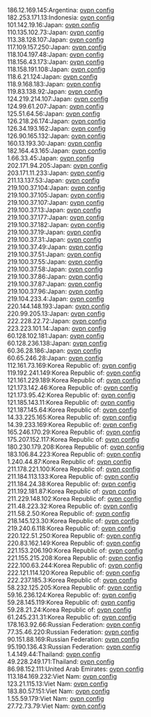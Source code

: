 186.12.169.145:Argentina: [ovpn config](vpn/186_12_169_145.ovpn)  
182.253.171.13:Indonesia: [ovpn config](vpn/182_253_171_13.ovpn)  
101.142.19.16:Japan: [ovpn config](vpn/101_142_19_16.ovpn)  
110.135.102.73:Japan: [ovpn config](vpn/110_135_102_73.ovpn)  
113.38.128.107:Japan: [ovpn config](vpn/113_38_128_107.ovpn)  
117.109.157.250:Japan: [ovpn config](vpn/117_109_157_250.ovpn)  
118.104.197.48:Japan: [ovpn config](vpn/118_104_197_48.ovpn)  
118.156.43.173:Japan: [ovpn config](vpn/118_156_43_173.ovpn)  
118.158.191.108:Japan: [ovpn config](vpn/118_158_191_108.ovpn)  
118.6.21.124:Japan: [ovpn config](vpn/118_6_21_124.ovpn)  
118.9.168.183:Japan: [ovpn config](vpn/118_9_168_183.ovpn)  
119.83.138.92:Japan: [ovpn config](vpn/119_83_138_92.ovpn)  
124.219.214.107:Japan: [ovpn config](vpn/124_219_214_107.ovpn)  
124.99.61.207:Japan: [ovpn config](vpn/124_99_61_207.ovpn)  
125.51.64.56:Japan: [ovpn config](vpn/125_51_64_56.ovpn)  
126.218.26.174:Japan: [ovpn config](vpn/126_218_26_174.ovpn)  
126.34.193.162:Japan: [ovpn config](vpn/126_34_193_162.ovpn)  
126.90.165.132:Japan: [ovpn config](vpn/126_90_165_132.ovpn)  
160.13.193.30:Japan: [ovpn config](vpn/160_13_193_30.ovpn)  
182.164.43.165:Japan: [ovpn config](vpn/182_164_43_165.ovpn)  
1.66.33.45:Japan: [ovpn config](vpn/1_66_33_45.ovpn)  
202.171.94.205:Japan: [ovpn config](vpn/202_171_94_205.ovpn)  
203.171.11.233:Japan: [ovpn config](vpn/203_171_11_233.ovpn)  
211.13.137.53:Japan: [ovpn config](vpn/211_13_137_53.ovpn)  
219.100.37.104:Japan: [ovpn config](vpn/219_100_37_104.ovpn)  
219.100.37.105:Japan: [ovpn config](vpn/219_100_37_105.ovpn)  
219.100.37.107:Japan: [ovpn config](vpn/219_100_37_107.ovpn)  
219.100.37.13:Japan: [ovpn config](vpn/219_100_37_13.ovpn)  
219.100.37.177:Japan: [ovpn config](vpn/219_100_37_177.ovpn)  
219.100.37.182:Japan: [ovpn config](vpn/219_100_37_182.ovpn)  
219.100.37.19:Japan: [ovpn config](vpn/219_100_37_19.ovpn)  
219.100.37.31:Japan: [ovpn config](vpn/219_100_37_31.ovpn)  
219.100.37.49:Japan: [ovpn config](vpn/219_100_37_49.ovpn)  
219.100.37.51:Japan: [ovpn config](vpn/219_100_37_51.ovpn)  
219.100.37.55:Japan: [ovpn config](vpn/219_100_37_55.ovpn)  
219.100.37.58:Japan: [ovpn config](vpn/219_100_37_58.ovpn)  
219.100.37.86:Japan: [ovpn config](vpn/219_100_37_86.ovpn)  
219.100.37.87:Japan: [ovpn config](vpn/219_100_37_87.ovpn)  
219.100.37.96:Japan: [ovpn config](vpn/219_100_37_96.ovpn)  
219.104.233.4:Japan: [ovpn config](vpn/219_104_233_4.ovpn)  
220.144.148.193:Japan: [ovpn config](vpn/220_144_148_193.ovpn)  
220.99.205.13:Japan: [ovpn config](vpn/220_99_205_13.ovpn)  
222.228.22.72:Japan: [ovpn config](vpn/222_228_22_72.ovpn)  
223.223.101.14:Japan: [ovpn config](vpn/223_223_101_14.ovpn)  
60.128.102.181:Japan: [ovpn config](vpn/60_128_102_181.ovpn)  
60.128.236.138:Japan: [ovpn config](vpn/60_128_236_138.ovpn)  
60.36.28.186:Japan: [ovpn config](vpn/60_36_28_186.ovpn)  
60.65.246.28:Japan: [ovpn config](vpn/60_65_246_28.ovpn)  
112.161.73.169:Korea Republic of: [ovpn config](vpn/112_161_73_169.ovpn)  
119.192.241.149:Korea Republic of: [ovpn config](vpn/119_192_241_149.ovpn)  
121.161.229.189:Korea Republic of: [ovpn config](vpn/121_161_229_189.ovpn)  
121.173.142.46:Korea Republic of: [ovpn config](vpn/121_173_142_46.ovpn)  
121.173.95.42:Korea Republic of: [ovpn config](vpn/121_173_95_42.ovpn)  
121.185.143.11:Korea Republic of: [ovpn config](vpn/121_185_143_11.ovpn)  
121.187.145.64:Korea Republic of: [ovpn config](vpn/121_187_145_64.ovpn)  
14.33.225.165:Korea Republic of: [ovpn config](vpn/14_33_225_165.ovpn)  
14.39.233.169:Korea Republic of: [ovpn config](vpn/14_39_233_169.ovpn)  
165.246.170.29:Korea Republic of: [ovpn config](vpn/165_246_170_29.ovpn)  
175.207.152.117:Korea Republic of: [ovpn config](vpn/175_207_152_117.ovpn)  
180.230.179.208:Korea Republic of: [ovpn config](vpn/180_230_179_208.ovpn)  
183.106.84.223:Korea Republic of: [ovpn config](vpn/183_106_84_223.ovpn)  
1.240.44.87:Korea Republic of: [ovpn config](vpn/1_240_44_87.ovpn)  
211.178.221.100:Korea Republic of: [ovpn config](vpn/211_178_221_100.ovpn)  
211.184.113.133:Korea Republic of: [ovpn config](vpn/211_184_113_133.ovpn)  
211.184.24.38:Korea Republic of: [ovpn config](vpn/211_184_24_38.ovpn)  
211.192.181.87:Korea Republic of: [ovpn config](vpn/211_192_181_87.ovpn)  
211.229.148.102:Korea Republic of: [ovpn config](vpn/211_229_148_102.ovpn)  
211.48.223.32:Korea Republic of: [ovpn config](vpn/211_48_223_32.ovpn)  
211.58.2.50:Korea Republic of: [ovpn config](vpn/211_58_2_50.ovpn)  
218.145.123.30:Korea Republic of: [ovpn config](vpn/218_145_123_30.ovpn)  
219.240.6.118:Korea Republic of: [ovpn config](vpn/219_240_6_118.ovpn)  
220.122.51.250:Korea Republic of: [ovpn config](vpn/220_122_51_250.ovpn)  
220.83.162.149:Korea Republic of: [ovpn config](vpn/220_83_162_149.ovpn)  
221.153.206.190:Korea Republic of: [ovpn config](vpn/221_153_206_190.ovpn)  
221.155.215.208:Korea Republic of: [ovpn config](vpn/221_155_215_208.ovpn)  
222.100.63.244:Korea Republic of: [ovpn config](vpn/222_100_63_244.ovpn)  
222.121.114.120:Korea Republic of: [ovpn config](vpn/222_121_114_120.ovpn)  
222.237.185.3:Korea Republic of: [ovpn config](vpn/222_237_185_3.ovpn)  
58.232.125.205:Korea Republic of: [ovpn config](vpn/58_232_125_205.ovpn)  
59.16.236.124:Korea Republic of: [ovpn config](vpn/59_16_236_124.ovpn)  
59.28.145.119:Korea Republic of: [ovpn config](vpn/59_28_145_119.ovpn)  
59.28.21.24:Korea Republic of: [ovpn config](vpn/59_28_21_24.ovpn)  
61.245.231.31:Korea Republic of: [ovpn config](vpn/61_245_231_31.ovpn)  
178.163.92.66:Russian Federation: [ovpn config](vpn/178_163_92_66.ovpn)  
77.35.46.220:Russian Federation: [ovpn config](vpn/77_35_46_220.ovpn)  
90.151.88.169:Russian Federation: [ovpn config](vpn/90_151_88_169.ovpn)  
95.190.136.43:Russian Federation: [ovpn config](vpn/95_190_136_43.ovpn)  
1.4.149.44:Thailand: [ovpn config](vpn/1_4_149_44.ovpn)  
49.228.249.171:Thailand: [ovpn config](vpn/49_228_249_171.ovpn)  
86.98.152.111:United Arab Emirates: [ovpn config](vpn/86_98_152_111.ovpn)  
113.184.169.232:Viet Nam: [ovpn config](vpn/113_184_169_232.ovpn)  
123.21.115.13:Viet Nam: [ovpn config](vpn/123_21_115_13.ovpn)  
183.80.57.151:Viet Nam: [ovpn config](vpn/183_80_57_151.ovpn)  
1.55.59.179:Viet Nam: [ovpn config](vpn/1_55_59_179.ovpn)  
27.72.73.79:Viet Nam: [ovpn config](vpn/27_72_73_79.ovpn)  
